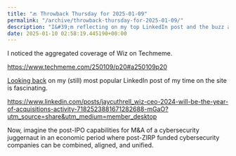 ```yaml
---
title: "🔙 Throwback Thursday for 2025-01-09"
permalink: "/archive/throwback-thursday-for-2025-01-09/"
description: "I&#39;m reflecting on my top LinkedIn post and the buzz around Wiz&#39;s impact on M&amp;A in cybersecurity."
date: 2025-01-10 02:58:19.445190+00:00
---
```


<!-- buttondown-editor-mode: fancy --><p>I noticed the aggregated coverage of Wiz on Techmeme.</p><p><a target="_blank" rel="noopener noreferrer nofollow" href="https://www.techmeme.com/250109/p20#a250109p20">https://www.techmeme.com/250109/p20#a250109p20</a></p><p><a target="_blank" rel="noopener noreferrer nofollow" href="https://hot.fudge.org/archive/throwback-thursday-for-2024-11-21/">Looking back</a> on my (still) most popular LinkedIn post of my time on the site is fascinating.</p><p><a target="_blank" rel="noopener noreferrer nofollow" href="https://www.linkedin.com/posts/jaycuthrell_wiz-ceo-2024-will-be-the-year-of-acquisitions-activity-7182523881671282688-mGaO?utm_source=share&amp;utm_medium=member_desktop">https://www.linkedin.com/posts/jaycuthrell_wiz-ceo-2024-will-be-the-year-of-acquisitions-activity-7182523881671282688-mGaO?utm_source=share&amp;utm_medium=member_desktop</a></p><p>Now, imagine the post-IPO capabilities for M&amp;A of a cybersecurity juggernaut in an economic period where post-ZIRP funded cybersecurity companies can be combined, aligned, and unified.</p><p></p>